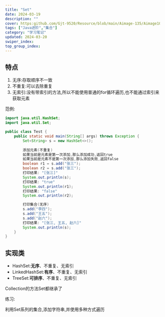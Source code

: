 ```yaml
---
title: "Set"
date: 2024-03-19
description: ""
cover: https:github.com/Gjt-9520/Resource/blob/main/Aimage-135/Aimage103.jpg?raw=true
tags: ["Java进阶","集合"]
category: "学习笔记"
updated: 2024-03-20
swiper_index:
top_group_index:
---
```


## 特点

1. 无序:存取顺序不一致
2. 不重复:可以去除重复
3. 无索引:没有带索引的方法,所以不能使用普通的for循环遍历,也不能通过索引来获取元素

范例:

```java
import java.util.HashSet;
import java.util.Set;

public class Test {
    public static void main(String[] args) throws Exception {
        Set<String> s = new HashSet<>();
        
        添加元素(不重复)
        如果当前是元素是第一次添加,那么添加成功,返回true
        如果当前是元素不是第一次添加,那么添加失败,返回false
        boolean r1 = s.add("张三");
        boolean r2 = s.add("张三");
        打印结果: "[张三]"
        System.out.println(s);
        打印结果: "true"
        System.out.println(r1);
        打印结果: "false"
        System.out.println(r2);

        打印集合(无序)
        s.add("李四");
        s.add("王五");
        s.add("赵六");
        打印结果: "[张三, 王五, 赵六]"
        System.out.println(s);
    }
}
```

## 实现类

- HashSet:**无序**、不重复、无索引
- LinkedHashSet:**有序**、不重复、无索引
- TreeSet:**可排序**、不重复、无索引

Collection的方法Set都继承了

练习:

利用Set系列的集合,添加字符串,并使用多种方式遍历

```java

```